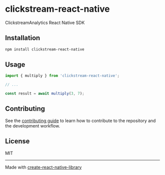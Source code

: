 # clickstream-react-native

ClickstreamAnalytics React Native SDK

## Installation

```sh
npm install clickstream-react-native
```

## Usage

```js
import { multiply } from 'clickstream-react-native';

// ...

const result = await multiply(3, 7);
```

## Contributing

See the [contributing guide](CONTRIBUTING.md) to learn how to contribute to the repository and the development workflow.

## License

MIT

---

Made with [create-react-native-library](https://github.com/callstack/react-native-builder-bob)
